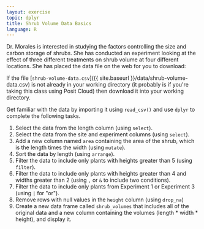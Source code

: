```yaml
---
layout: exercise
topic: dplyr
title: Shrub Volume Data Basics
language: R
---
```


Dr. Morales is interested in studying the factors controlling the size and
carbon storage of shrubs. She has conducted an experiment looking at the effect
of three different treatments on shrub volume at four different locations. She
has placed the data file on the web for you to download:

If the file [`shrub-volume-data.csv`]({{ site.baseurl }}/data/shrub-volume-data.csv) is not already in your working directory (it probably is if you're taking this class using Posit Cloud) then download it into your working directory.

Get familiar with the data by importing it using `read_csv()` and use `dplyr` to complete the following tasks.

1. Select the data from the length column (using `select`).
2. Select the data from the site and experiment columns (using `select`).
3. Add a new column named `area` containing the area of the shrub, which is the length times the width (using `mutate`).
4. Sort the data by length (using `arrange`).
5. Filter the data to include only plants with heights greater than 5 (using `filter`).
6. Filter the data to include only plants with heights greater than 4 and widths greater than 2 (using `,` or `&` to include two conditions).
7. Filter the data to include only plants from Experiment 1 or Experiment 3 (using `|` for "or").
8. Remove rows with null values in the `height` column (using `drop_na`)
9. Create a new data frame called `shrub_volumes` that includes all of the original data and a new column containing the volumes (length * width * height), and display it.